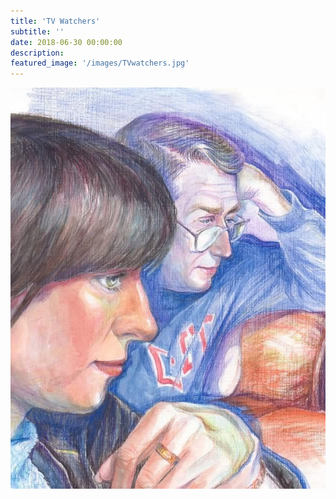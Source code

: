 ```yaml
---
title: 'TV Watchers'
subtitle: ''
date: 2018-06-30 00:00:00
description:
featured_image: '/images/TVwatchers.jpg'
---
```


![](/images/TVwatchers.jpg)
